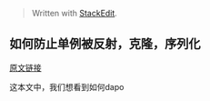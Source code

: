 


> Written with [StackEdit](https://stackedit.io/).

## 如何防止单例被反射，克隆，序列化
[原文链接](https://www.geeksforgeeks.org/prevent-singleton-pattern-reflection-serialization-cloning/)

这本文中，我们想看到如何dapo
<!--stackedit_data:
eyJoaXN0b3J5IjpbNjU1MjYxMDA1XX0=
-->
